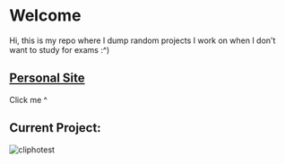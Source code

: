 #  Welcome
Hi, this is my repo where I dump random projects I work on when I don't want to study for exams :^)
## [Personal Site](https://archead.github.io/welcome/)
Click me ^
 
## Current Project:
![cliphotest](https://user-images.githubusercontent.com/55419973/212254368-8acf8208-8d4b-4126-9289-03ec34fec686.gif)

